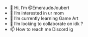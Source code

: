 - 👋 Hi, I’m @EmeraudeJoubert
- 👀 I’m interested in ur mom
- 🌱 I’m currently learning Game Art
- 💞️ I’m looking to collaborate on idk ?
- 📫 How to reach me Discord ig

<!---
EmeraudeJoubert/EmeraudeJoubert is a ✨ special ✨ repository because its `README.md` (this file) appears on your GitHub profile.
You can click the Preview link to take a look at your changes.
--->
